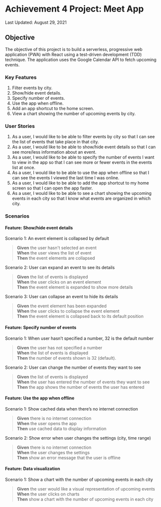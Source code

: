 # Achievement 4 Project: Meet App
Last Updated: August 29, 2021

## Objective
The objective of this project is to build a serverless, progressive web application (PWA) with React using a test-driven development (TDD) technique. The application uses the Google Calendar API to fetch upcoming events.

### Key Features
1. Filter events by city.
2. Show/hide event details.
3. Specify number of events.
4. Use the app when offline.
5. Add an app shortcut to the home screen.
6. View a chart showing the number of upcoming events by city.

### User Stories
1. As a user, I would like to be able to filter events by city so that I can see the list of events that take place in that city.
2. As a user, I would like to be able to show/hide event details so that I can see more/less information about an event.
3. As a user, I would like to be able to specify the number of events I want to view in the app so that I can see more or fewer events in the events list at once.
4. As a user, I would like to be able to use the app when offline so that I can see the events I viewed the last time I was online.
5. As a user, I would like to be able to add the app shortcut to my home screen so that I can open the app faster.
6. As a user, I would like to be able to see a chart showing the upcoming events in each city so that I know what events are organized in which city.

### Scenarios
#### Feature: Show/hide event details
Scenario 1: An event element is collapsed by default
  > **Given** the user hasn't selected an event  
  > **When** the user views the list of event  
  > **Then** the event elements are collapsed  

Scenario 2: User can expand an event to see its details
  > **Given** the list of events is displayed    
  > **When** the user clicks on an event element    
  > **Then** the event element is expanded to show more details  

Scenario 3: User can collapse an event to hide its details
  > **Given** the event element has been expanded  
  > **When** the user clicks to collapse the event element    
  > **Then** the event element is collapsed back to its default position    

#### Feature: Specify number of events
Scenario 1: When user hasn’t specified a number, 32 is the default number
  > **Given** the user has not specified a number  
  > **When** the list of events is displayed    
  > **Then** the number of events shown is 32 (default). 

Scenario 2: User can change the number of events they want to see
  > **Given** the list of events is displayed  
  > **When** the user has entered the number of events they want to see    
  > **Then** the app shows the number of events the user has entered    

#### Feature: Use the app when offline
Scenario 1: Show cached data when there’s no internet connection
  > **Given** there is no internet connection   
  > **When** the user opens the app  
  > **Then** use cached data to display information  

Scenario 2: Show error when user changes the settings (city, time range)
  > **Given** there is no internet connection  
  > **When** the user changes the settings  
  > **Then** show an error message that the user is offline

#### Feature: Data visualization
Scenario 1: Show a chart with the number of upcoming events in each city
  > **Given** the user would like a visual representation of upcoming events
  > **When** the user clicks on charts  
  > **Then** show a chart with the number of upcoming events in each city

